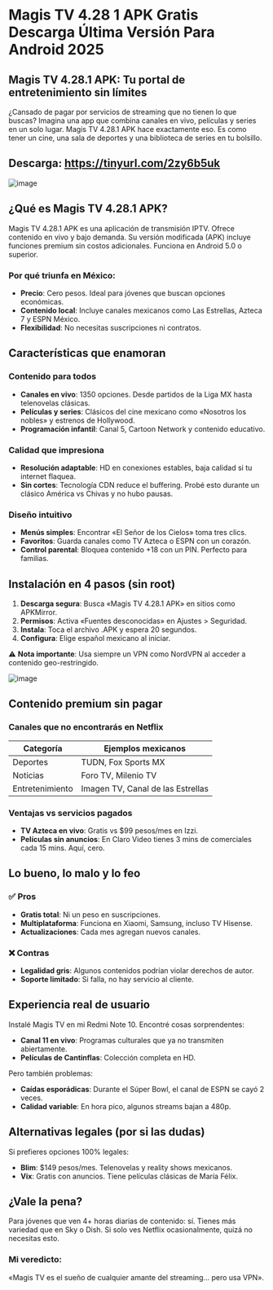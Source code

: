 # Magis TV 4.28 1 APK Gratis Descarga Última Versión Para Android 2025

## Magis TV 4.28.1 APK: Tu portal de entretenimiento sin límites  

¿Cansado de pagar por servicios de streaming que no tienen lo que buscas? Imagina una app que combina canales en vivo, películas y series en un solo lugar. Magis TV 4.28.1 APK hace exactamente eso. Es como tener un cine, una sala de deportes y una biblioteca de series en tu bolsillo.  

## Descarga: https://tinyurl.com/2zy6b5uk

![image](https://github.com/user-attachments/assets/64b2b7fe-2711-453c-85fd-8d218426194b)

## ¿Qué es Magis TV 4.28.1 APK?  

Magis TV 4.28.1 APK es una aplicación de transmisión IPTV. Ofrece contenido en vivo y bajo demanda. Su versión modificada (APK) incluye funciones premium sin costos adicionales. Funciona en Android 5.0 o superior.  

### Por qué triunfa en México:  
- **Precio**: Cero pesos. Ideal para jóvenes que buscan opciones económicas.  
- **Contenido local**: Incluye canales mexicanos como Las Estrellas, Azteca 7 y ESPN México.  
- **Flexibilidad**: No necesitas suscripciones ni contratos.  

## Características que enamoran  

### Contenido para todos  
- **Canales en vivo**: 1350 opciones. Desde partidos de la Liga MX hasta telenovelas clásicas.  
- **Películas y series**: Clásicos del cine mexicano como «Nosotros los nobles» y estrenos de Hollywood.  
- **Programación infantil**: Canal 5, Cartoon Network y contenido educativo.  

### Calidad que impresiona  
- **Resolución adaptable**: HD en conexiones estables, baja calidad si tu internet flaquea.  
- **Sin cortes**: Tecnología CDN reduce el buffering. Probé esto durante un clásico América vs Chivas y no hubo pausas.  

### Diseño intuitivo  
- **Menús simples**: Encontrar «El Señor de los Cielos» toma tres clics.  
- **Favoritos**: Guarda canales como TV Azteca o ESPN con un corazón.  
- **Control parental**: Bloquea contenido +18 con un PIN. Perfecto para familias.  

## Instalación en 4 pasos (sin root)  

1. **Descarga segura**: Busca «Magis TV 4.28.1 APK» en sitios como APKMirror.  
2. **Permisos**: Activa «Fuentes desconocidas» en Ajustes > Seguridad.  
3. **Instala**: Toca el archivo .APK y espera 20 segundos.  
4. **Configura**: Elige español mexicano al iniciar.  

⚠️ **Nota importante**: Usa siempre un VPN como NordVPN al acceder a contenido geo-restringido.  

![image](https://github.com/user-attachments/assets/5affdb0d-980b-4306-9301-9ad49e9ed59d)

## Contenido premium sin pagar  

### Canales que no encontrarás en Netflix  
| Categoría       | Ejemplos mexicanos          |  
|-----------------|-----------------------------|  
| Deportes        | TUDN, Fox Sports MX         |  
| Noticias        | Foro TV, Milenio TV         |  
| Entretenimiento | Imagen TV, Canal de las Estrellas |  

### Ventajas vs servicios pagados  
- **TV Azteca en vivo**: Gratis vs $99 pesos/mes en Izzi.  
- **Películas sin anuncios**: En Claro Video tienes 3 mins de comerciales cada 15 mins. Aquí, cero.  

## Lo bueno, lo malo y lo feo  

### ✅ Pros  
- **Gratis total**: Ni un peso en suscripciones.  
- **Multiplataforma**: Funciona en Xiaomi, Samsung, incluso TV Hisense.  
- **Actualizaciones**: Cada mes agregan nuevos canales.  

### ❌ Contras  
- **Legalidad gris**: Algunos contenidos podrían violar derechos de autor.  
- **Soporte limitado**: Si falla, no hay servicio al cliente.  

## Experiencia real de usuario  

Instalé Magis TV en mi Redmi Note 10. Encontré cosas sorprendentes:  
- **Canal 11 en vivo**: Programas culturales que ya no transmiten abiertamente.  
- **Películas de Cantinflas**: Colección completa en HD.  

Pero también problemas:  
- **Caídas esporádicas**: Durante el Súper Bowl, el canal de ESPN se cayó 2 veces.  
- **Calidad variable**: En hora pico, algunos streams bajan a 480p.  

## Alternativas legales (por si las dudas)  

Si prefieres opciones 100% legales:  
- **Blim**: $149 pesos/mes. Telenovelas y reality shows mexicanos.  
- **Vix**: Gratis con anuncios. Tiene películas clásicas de María Félix.  

## ¿Vale la pena?  

Para jóvenes que ven 4+ horas diarias de contenido: sí. Tienes más variedad que en Sky o Dish. Si solo ves Netflix ocasionalmente, quizá no necesitas esto.  

### Mi veredicto:  
«Magis TV es el sueño de cualquier amante del streaming… pero usa VPN».  

